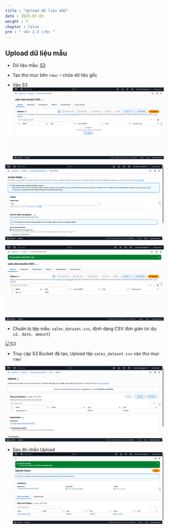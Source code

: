 ```yaml
---
title : "Upload dữ liệu mẫu"
date : 2025-07-05
weight : 3
chapter : false
pre : " <b> 2.3 </b> "
---
```


## Upload dữ liệu mẫu
- Dữ liệu mẫu: 
[S3](../../../files/sales_dataset.csv)

- Tạo thư mục bên `raw/` – chứa dữ liệu gốc

- Vào S3
![S3](../../../images/02/023/1.png?featherlight=false&width=90pc)

![S3](../../../images/02/023/2.png?featherlight=false&width=90pc)

![S3](../../../images/02/023/3.png?featherlight=false&width=90pc)

- Chuẩn bị tệp mẫu: `sales_dataset.csv`, định dạng CSV đơn giản (ví dụ: `id, date, amount`)

![S3](../../../images/02/023/6.png?featherlight=false&width=90pc)

- Truy cập S3 Bucket đã tạo, Upload tệp `sales_dataset.csv` vào thư mục `raw/`
  
![S3](../../../images/02/023/4.png?featherlight=false&width=90pc)

- Sau đó nhấn Upload
![S3](../../../images/02/023/5.png?featherlight=false&width=90pc)